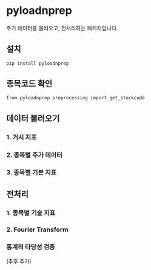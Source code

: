 # pyloadnprep

주가 데이터를 불러오고, 전처리하는 패키지입니다.


## 설치
```bash
pip install pyloadnprep
```
## 종목코드 확인
```bash
from pyloadnprep.preprocessing import get_stockcode
```

## 데이터 불러오기

### 1. 거시 지표

### 2. 종목별 주가 데이터

### 3. 종목별 기본 지표

## 전처리

### 1. 종목별 기술 지표

### 2. Fourier Transform



### 통계적 타당성 검증
(추후 추가)